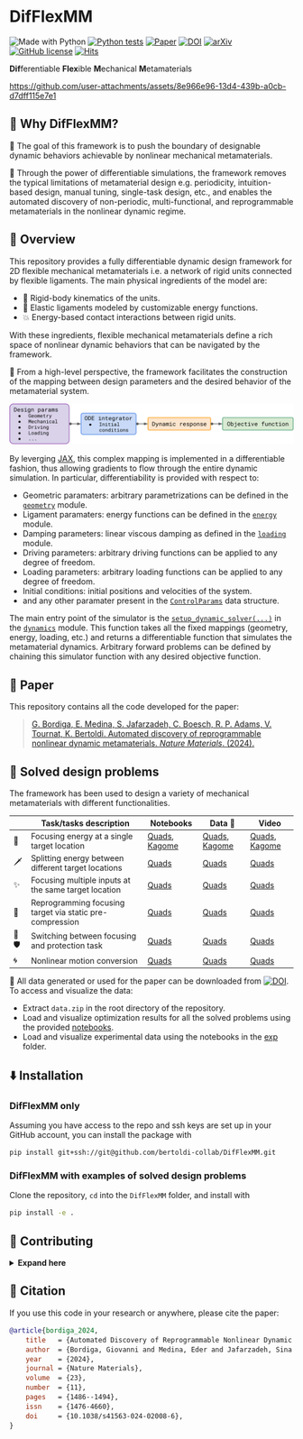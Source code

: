 # DifFlexMM

![Made with Python](https://img.shields.io/badge/Made%20with-Python-blue?logo=python&logoColor=ecf0f1&labelColor=34495e)
[![Python tests](https://github.com/bertoldi-collab/DifFlexMM/actions/workflows/python_tests.yml/badge.svg)](https://github.com/bertoldi-collab/DifFlexMM/actions/workflows/python_tests.yml)
[![Paper](https://img.shields.io/badge/Paper-10.1038/s41563--024--02008--6-blue?logoColor=ecf0f1&labelColor=34495e)](https://doi.org/10.1038/s41563-024-02008-6)
[![DOI](https://img.shields.io/badge/Data-10.5281/zenodo.12823471-blue?logo=zenodo&logoColor=ecf0f1&labelColor=34495e)](https://doi.org/10.5281/zenodo.12823471)
[![arXiv](https://img.shields.io/badge/arXiv-2403.08078-b31b1b?logo=arXiv&logoColor=arXiv&labelColor=34495e)](https://arxiv.org/abs/2403.08078)
[![GitHub license](https://img.shields.io/github/license/bertoldi-collab/DifFlexMM?labelColor=34495e)](https://github.com/bertoldi-collab/DifFlexMM/blob/main/LICENSE)
[![Hits](https://hits.seeyoufarm.com/api/count/incr/badge.svg?url=https%3A%2F%2Fgithub.com%2Fbertoldi-collab%2FDifFlexMM&count_bg=%2327AE60&title_bg=%2334495E&icon=github.svg&icon_color=%23E7E7E7&title=Hits&edge_flat=false)](https://hits.seeyoufarm.com)

**Dif**ferentiable **Flex**ible **M**echanical **M**etamaterials

https://github.com/user-attachments/assets/8e966e96-13d4-439b-a0cb-d7dff115e7e1

## 🌅 Why DifFlexMM?

🚀 The goal of this framework is to push the boundary of designable dynamic behaviors achievable by nonlinear mechanical metamaterials.

🤖 Through the power of differentiable simulations, the framework removes the typical limitations of metamaterial design e.g. periodicity, intuition-based design, manual tuning, single-task design, etc., and enables the automated discovery of non-periodic, multi-functional, and reprogrammable metamaterials in the nonlinear dynamic regime.

## 🚁 Overview

This repository provides a fully differentiable dynamic design framework for 2D flexible mechanical metamaterials i.e. a network of rigid units connected by flexible ligaments.
The main physical ingredients of the model are:

- 🥌 Rigid-body kinematics of the units.
- 🎈 Elastic ligaments modeled by customizable energy functions.
- 💥 Energy-based contact interactions between rigid units.

With these ingredients, flexible mechanical metamaterials define a rich space of nonlinear dynamic behaviors that can be navigated by the framework.

🔭 From a high-level perspective, the framework facilitates the construction of the mapping between design parameters and the desired behavior of the metamaterial system.

![Code mapping](docs/code_mapping.svg)

By leverging [JAX](https://github.com/google/jax), this complex mapping is implemented in a differentiable fashion, thus allowing gradients to flow through the entire dynamic simulation.
In particular, differentiability is provided with respect to:

- Geometric paramaters: arbitrary parametrizations can be defined in the [`geometry`](difflexmm/geometry.py) module.
- Ligament paramaters: energy functions can be defined in the [`energy`](difflexmm/energy.py) module.
- Damping parameters: linear viscous damping as defined in the [`loading`](difflexmm/loading.py) module.
- Driving parameters: arbitrary driving functions can be applied to any degree of freedom.
- Loading parameters: arbitrary loading functions can be applied to any degree of freedom.
- Initial conditions: initial positions and velocities of the system.
- and any other paramater present in the [`ControlParams`](difflexmm/utils.py#L145-L163) data structure.

The main entry point of the simulator is the [`setup_dynamic_solver(...)`](difflexmm/dynamics.py#L60) in the [`dynamics`](difflexmm/dynamics.py) module.
This function takes all the fixed mappings (geometry, energy, loading, etc.) and returns a differentiable function that simulates the metamaterial dynamics.
Arbitrary forward problems can be defined by chaining this simulator function with any desired objective function.

## 📜 Paper

This repository contains all the code developed for the paper:

> [G. Bordiga, E. Medina, S. Jafarzadeh, C. Boesch, R. P. Adams, V. Tournat, K. Bertoldi. Automated discovery of reprogrammable nonlinear dynamic metamaterials. _Nature Materials_. (2024).](https://doi.org/10.1038/s41563-024-02008-6)

## 🎯 Solved design problems

The framework has been used to design a variety of mechanical metamaterials with different functionalities.

|  | Task/tasks description | Notebooks | Data 💾 | Video |
| --- | --- | --- | --- | --- |
| 🌟 | Focusing energy at a single target location | [Quads](notebooks/quads_focusing_3dp_pla_shims.ipynb), [Kagome](notebooks/kagome_focusing_3dp_pla_shims.ipynb) | [Quads](data/quads_focusing_3dp_pla_shims), [Kagome](data/kagome_focusing_3dp_pla_shims) | [Quads](https://github.com/bertoldi-collab/DifFlexMM/assets/16863374/ff76f0bc-463d-49c4-83bb-278f301af246), [Kagome](https://github.com/bertoldi-collab/DifFlexMM/assets/16863374/537a6e32-c62d-4fdc-8a9d-e4762fda8a21) |
| ️🗡️ | Splitting energy between different target locations | [Quads](notebooks/quads_energy_splitting_3dp_pla_shims.ipynb) | [Quads](data/quads_energy_splitting_3dp_pla_shims) | [Quads](https://github.com/user-attachments/assets/7b8ea46b-ccde-4f3f-8c04-e4f9015d62e5) |
| ✨ | Focusing multiple inputs at the same target location | [Quads](notebooks/quads_focusing_multi_input_3dp_pla_shims.ipynb) | [Quads](data/quads_focusing_multi_input_3dp_pla_shims) | [Quads](https://github.com/bertoldi-collab/DifFlexMM/assets/16863374/fda885c3-ffd6-4b67-a19e-ad59d5f52a96) |
| ️💫 | Reprogramming focusing target via static pre-compression | [Quads](notebooks/quads_focusing_switching_static_tuning_3dp_pla_shims.ipynb) | [Quads](data/quads_focusing_switching_static_tuning_3dp_pla_shims) | [Quads](https://github.com/bertoldi-collab/DifFlexMM/assets/16863374/5fa5cd61-f7dc-44b4-824c-6929818e7755) |
| 🌟🛡️ | Switching between focusing and protection task | [Quads](notebooks/quads_focusing_vs_protection_static_tuning_3dp_pla_shims.ipynb) | [Quads](data/quads_focusing_vs_protection_static_tuning_3dp_pla_shims) | [Quads](https://github.com/bertoldi-collab/DifFlexMM/assets/16863374/ad4f9811-e623-4867-af42-c36ee31bcfbb) |
| 🌀 | Nonlinear motion conversion | [Quads](notebooks/quads_spin_3dp_pla_shims.ipynb) | [Quads](data/quads_spin_3dp_pla_shims) | [Quads](https://github.com/bertoldi-collab/DifFlexMM/assets/16863374/9aa2bbc9-cbe0-4896-8c83-ce67f2c61af3) |

💾 All data generated or used for the paper can be downloaded from [![DOI](https://img.shields.io/badge/Data-10.5281/zenodo.12823471-blue?logo=zenodo&logoColor=ecf0f1&labelColor=34495e)](https://doi.org/10.5281/zenodo.12823471).
To access and visualize the data:

- Extract `data.zip` in the root directory of the repository.
- Load and visualize optimization results for all the solved problems using the provided [notebooks](notebooks).
- Load and visualize experimental data using the notebooks in the [exp](exp) folder.

## ⬇️ Installation

### DifFlexMM only

Assuming you have access to the repo and ssh keys are set up in your GitHub account, you can install the package with

```bash
pip install git+ssh://git@github.com/bertoldi-collab/DifFlexMM.git
```

### DifFlexMM with examples of solved design problems

Clone the repository, `cd` into the `DifFlexMM` folder, and install with

```bash
pip install -e .
```

## 🤝 Contributing

<details>
<summary><b>Expand here</b></summary>

The dependency management of the project is done via [poetry](https://python-poetry.org/docs/).

To get started:

- Install [poetry](https://python-poetry.org/docs/).
- Clone the repository.
- `cd` into the root directory and run `poetry install`. This will create the poetry environment with all the necessary dependencies.
- If you are using vscode, search for `venv path` in the settings and paste `~/.cache/pypoetry/virtualenvs` in the `venv path` field. Then select the poetry enviroment as python enviroment for the project.

</details>

## 📝 Citation

If you use this code in your research or anywhere, please cite the paper:

```bibtex
@article{bordiga_2024,
    title   = {Automated Discovery of Reprogrammable Nonlinear Dynamic Metamaterials},
    author  = {Bordiga, Giovanni and Medina, Eder and Jafarzadeh, Sina and B{\"o}sch, Cyrill and Adams, Ryan P. and Tournat, Vincent and Bertoldi, Katia},
    year    = {2024},
    journal = {Nature Materials},
    volume  = {23},
    number  = {11},
    pages   = {1486--1494},
    issn    = {1476-4660},
    doi     = {10.1038/s41563-024-02008-6},
}
```
